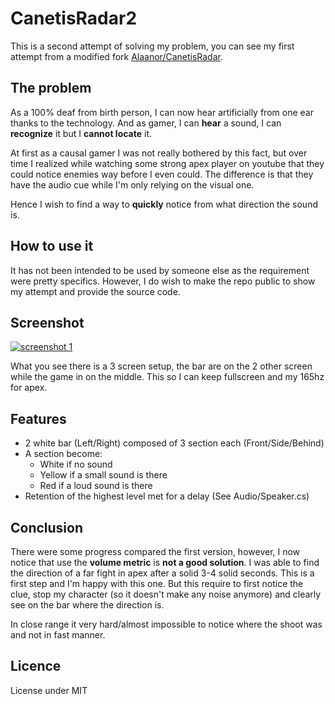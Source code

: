 # CanetisRadar2

This is a second attempt of solving my problem, you can see my first attempt from a modified fork
[Alaanor/CanetisRadar](https://github.com/Alaanor/CanetisRadar).

## The problem

As a 100% deaf from birth person, I can now hear artificially from one ear thanks to the technology. And as gamer, I
can **hear** a sound, I can **recognize** it but I **cannot locate** it.

At first as a causal gamer I was not really bothered by this fact, but over time I realized while watching some strong
apex player on youtube that they could notice enemies way before I even could. The difference is that they have the
audio cue while I'm only relying on the visual one.

Hence I wish to find a way to **quickly** notice from what direction the sound is.

## How to use it

It has not been intended to be used by someone else as the requirement were pretty specifics. However, I do wish to make
the repo public to show my attempt and provide the source code.

## Screenshot

<a href="https://cdn.discordapp.com/attachments/733779754121166978/822505618149605477/unknown.png">
 <img src="https://cdn.discordapp.com/attachments/733779754121166978/822505788626173952/unknown.png" alt="screenshot 1"/>
</a>

<br>

<a href="https://cdn.discordapp.com/attachments/733779754121166978/822505597663707168/unknown.png">
  <img src="https://cdn.discordapp.com/attachments/733779754121166978/822505734880100412/unknown.png" alt="">
</a>

What you see there is a 3 screen setup, the bar are on the 2 other screen while the game in on the middle.
This so I can keep fullscreen and my 165hz for apex.

## Features

- 2 white bar (Left/Right) composed of 3 section each (Front/Side/Behind)
- A section become:
    - White if no sound
    - Yellow if a small sound is there
    - Red if a loud sound is there
- Retention of the highest level met for a delay (See Audio/Speaker.cs)

## Conclusion

There were some progress compared the first version, however, I now notice that use the **volume metric**
is **not a good solution**. I was able to find the direction of a far fight in apex after a solid 3-4 solid seconds.
This is a first step and I'm happy with this one. But this require to first notice the clue, stop my character
(so it doesn't make any noise anymore) and clearly see on the bar where the direction is.

In close range it very hard/almost impossible to notice where the shoot was and not in fast manner.

## Licence

License under MIT
